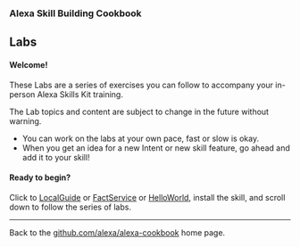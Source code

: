 
### Alexa Skill Building Cookbook
## Labs <a id="title"></a>


#### Welcome! <a id="intro"></a>

These Labs are a series of exercises you can follow to accompany your in-person Alexa Skills Kit training.

The Lab topics and content are subject to change in the future without warning.

 + You can work on the labs at your own pace, fast or slow is okay.
 + When you get an idea for a new Intent or new skill feature, go ahead and add it to your skill!

#### Ready to begin?
Click to [LocalGuide](LocalGuide) or [FactService](FactService) or [HelloWorld](HelloWorld), install the skill, and scroll down to follow the series of labs.


<hr />

Back to the [github.com/alexa/alexa-cookbook](https://github.com/alexa/alexa-cookbook) home page.

